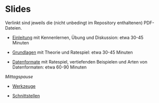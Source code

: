 # Slides

Verlinkt sind jeweils die (nicht unbedingt im Repository enthaltenen) PDF-Dateien.

* [Einleitung](einleitung.pdf) mit Kennenlernen, Übung und Diskussion:
  etwa 30-45 Minuten

* [Grundlagen](grundlagen.pdf) mit Theorie und Ratespiel:
  etwa 30-45 Minuten
  
* [Datenformate](datenformate.pdf) mit Ratespiel, vertiefenden Beispielen und Arten von Datenformaten:
  etwa 60-90 Minuten

*Mittagspause*

* [Werkzeuge](werkzeuge.pdf)

* [Schnittstellen](apis.pdf)
